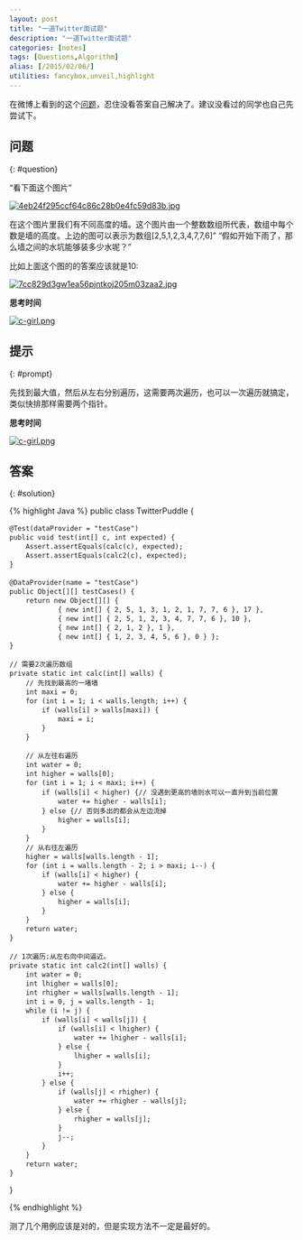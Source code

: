 ```yaml
---
layout: post
title: "一道Twitter面试题"
description: "一道Twitter面试题"
categories: [notes]
tags: [Questions,Algorithm]
alias: [/2015/02/06/]
utilities: fancybox,unveil,highlight
---
```


在微博上看到的这个[问题][1]，忍住没看答案自己解决了。建议没看过的同学也自己先尝试下。

## 问题
{: #question}

“看下面这个图片”

<a class="post-image" href="/assets/images/posts/4eb24f295ccf64c86c28b0e4fc59d83b.jpg">
<img itemprop="image" data-src="/assets/images/posts/4eb24f295ccf64c86c28b0e4fc59d83b.jpg" src="/assets/js/unveil/loader.gif" alt="4eb24f295ccf64c86c28b0e4fc59d83b.jpg" />
</a>

在这个图片里我们有不同高度的墙。这个图片由一个整数数组所代表，数组中每个数是墙的高度。上边的图可以表示为数组[2,5,1,2,3,4,7,7,6]”
“假如开始下雨了，那么墙之间的水坑能够装多少水呢？”

比如上面这个图的的答案应该就是10:

<a class="post-image" href="/assets/images/posts/7cc829d3gw1ea56pjntkoj205m03zaa2.jpg">
<img itemprop="image" data-src="/assets/images/posts/7cc829d3gw1ea56pjntkoj205m03zaa2.jpg" src="/assets/js/unveil/loader.gif" alt="7cc829d3gw1ea56pjntkoj205m03zaa2.jpg" />
</a>

**思考时间**

<a class="post-image" href="/assets/images/posts/c-girl.png">
<img itemprop="image" data-src="/assets/images/posts/c-girl.png" src="/assets/js/unveil/loader.gif" alt="c-girl.png" />
</a>


## 提示
{: #prompt}

先找到最大值，然后从左右分别遍历，这需要两次遍历，也可以一次遍历就搞定，类似快排那样需要两个指针。

**思考时间**

<a class="post-image" href="/assets/images/posts/c-girl.png">
<img itemprop="image" data-src="/assets/images/posts/c-girl.png" src="/assets/js/unveil/loader.gif" alt="c-girl.png" />
</a>

## 答案
{: #solution}


{% highlight Java %}
public class TwitterPuddle {

	@Test(dataProvider = "testCase")
	public void test(int[] c, int expected) {
		Assert.assertEquals(calc(c), expected);
		Assert.assertEquals(calc2(c), expected);
	}

	@DataProvider(name = "testCase")
	public Object[][] testCases() {
		return new Object[][] { 
				{ new int[] { 2, 5, 1, 3, 1, 2, 1, 7, 7, 6 }, 17 },
				{ new int[] { 2, 5, 1, 2, 3, 4, 7, 7, 6 }, 10 },
				{ new int[] { 2, 1, 2 }, 1 },
				{ new int[] { 1, 2, 3, 4, 5, 6 }, 0 } };
	}

	// 需要2次遍历数组
	private static int calc(int[] walls) {
		// 先找到最高的一堵墙
		int maxi = 0;
		for (int i = 1; i < walls.length; i++) {
			if (walls[i] > walls[maxi]) {
				maxi = i;
			}
		}

		// 从左往右遍历
		int water = 0;
		int higher = walls[0];
		for (int i = 1; i < maxi; i++) {
			if (walls[i] < higher) {// 没遇到更高的墙则水可以一直升到当前位置
				water += higher - walls[i];
			} else {// 否则多出的都会从左边流掉
				higher = walls[i];
			}
		}
		// 从右往左遍历
		higher = walls[walls.length - 1];
		for (int i = walls.length - 2; i > maxi; i--) {
			if (walls[i] < higher) {
				water += higher - walls[i];
			} else {
				higher = walls[i];
			}
		}
		return water;
	}

	// 1次遍历:从左右向中间逼近。
	private static int calc2(int[] walls) {
		int water = 0;
		int lhigher = walls[0];
		int rhigher = walls[walls.length - 1];
		int i = 0, j = walls.length - 1;
		while (i != j) {
			if (walls[i] < walls[j]) {
				if (walls[i] < lhigher) {
					water += lhigher - walls[i];
				} else {
					lhigher = walls[i];
				}
				i++;
			} else {
				if (walls[j] < rhigher) {
					water += rhigher - walls[j];
				} else {
					rhigher = walls[j];
				}
				j--;
			}
		}
		return water;
	}
}

{% endhighlight %}


测了几个用例应该是对的，但是实现方法不一定是最好的。



 [1]: http://ask.julyedu.com/question/140